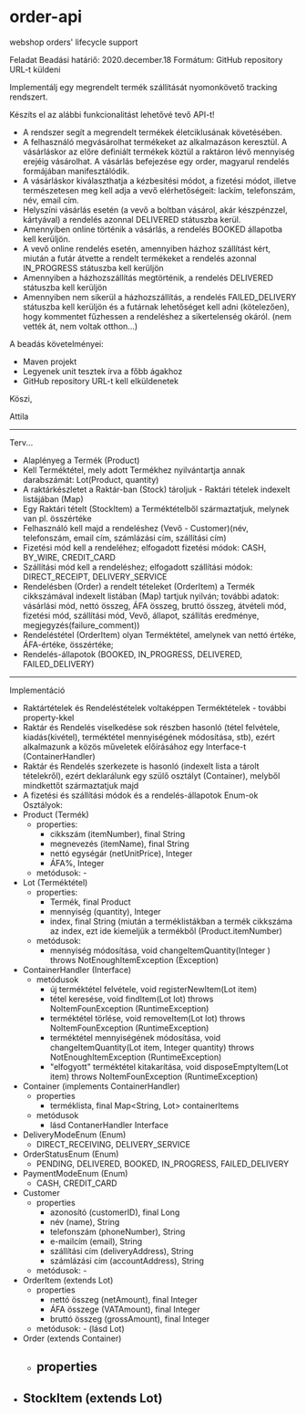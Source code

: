 # order-api
webshop orders' lifecycle support

Feladat
Beadási határiő: 2020.december.18
Formátum: GitHub repository URL-t küldeni


Implementálj egy megrendelt termék szállítását nyomonkövető tracking rendszert.

Készíts el az alábbi funkcionalitást lehetővé tevő API-t!

- A rendszer segít a megrendelt termékek életciklusának követésében.
- A felhasználó megvásárolhat termékeket az alkalmazáson keresztül. A vásárláskor
az előre definiált termékek köztül a raktáron lévő mennyiség erejéig vásárolhat. A vásárlás befejezése egy order, magyarul
rendelés formájában manifesztálódik.
- A vásárláskor kiválaszthatja a kézbesítési módot, a fizetési módot, illetve természetesen meg kell
adja a vevő elérhetőségeit: lackím, telefonszám, név, email cím.
- Helyszíni vásárlás esetén (a vevő a boltban vásárol, akár készpénzzel, kártyával) a rendelés azonnal DELIVERED státuszba kerül.
- Amennyiben online történik a vásárlás, a rendelés BOOKED állapotba kell kerüljön.
- A vevő online rendelés esetén, amennyiben házhoz szállítást kért, miután a futár átvette a rendelt termékeket a rendelés azonnal IN_PROGRESS
státuszba kell kerüljön
- Amennyiben a házhozszállítás megtörténik, a rendelés DELIVERED státuszba kell kerüljön
- Amennyiben nem sikerül a házhozszállítás, a rendelés FAILED_DELIVERY státuszba kell kerüljön és a futárnak lehetőséget
kell adni (kötelezően), hogy kommentet fűzhessen a rendeléshez a sikertelenség okáról. (nem vették át, nem voltak otthon...) 


A beadás követelményei:

- Maven projekt
- Legyenek unit tesztek írva a főbb ágakhoz
- GitHub repository URL-t kell elküldenetek


Köszi,

Attila

---------------------------------------------------------------------
Terv...
- Alaplényeg a Termék (Product)
- Kell Terméktétel, mely adott Termékhez nyilvántartja annak darabszámát: Lot(Product, quantity)
- A raktárkészletet a Raktár-ban (Stock) tároljuk - Raktári tételek indexelt listájában (Map)
- Egy Raktári tételt (StockItem) a Terméktételből származtatjuk, melynek van pl. összértéke
- Felhasználó kell majd a rendeléshez (Vevő - Customer)(név, telefonszám, email cím, számlázási cím, szállítási cím)
- Fizetési mód kell a rendeléhez; elfogadott fizetési módok: CASH, BY_WIRE, CREDIT_CARD
- Szállítási mód kell a rendeléshez; elfogadott szállítási módok: DIRECT_RECEIPT, DELIVERY_SERVICE
- Rendelésben (Order) a rendelt tételeket (OrderItem) a Termék cikkszámával indexelt listában (Map) tartjuk nyilván; további adatok: vásárlási mód, nettó összeg, ÁFA összeg, bruttó összeg, átvételi mód, fizetési mód, szállítási mód, Vevő, állapot, szállítás eredménye, megjegyzés(failure_comment))
- Rendeléstétel (OrderItem) olyan Terméktétel, amelynek van nettó értéke, ÁFA-értéke, összértéke;
- Rendelés-állapotok (BOOKED, IN_PROGRESS, DELIVERED, FAILED_DELIVERY)
------

Implementáció
- Raktártételek és Rendeléstételek voltaképpen Terméktételek - további property-kkel
- Raktár és Rendelés viselkedése sok részben hasonló (tétel felvétele, kiadás(kivétel), terméktétel mennyiségének módosítása, stb), ezért alkalmazunk a közös műveletek előírásához egy Interface-t (ContainerHandler)
- Raktár és Rendelés szerkezete is hasonló (indexelt lista a tárolt tételekről), ezért deklarálunk egy szülő osztályt (Container), melyből mindkettőt származtatjuk majd
- A fizetési és szállítási módok és a rendelés-állapotok Enum-ok  
Osztályok:
- Product (Termék)
  - properties:
    - cikkszám (itemNumber), final String
    - megnevezés (itemName), final String
    - nettó egységár (netUnitPrice), Integer
    - ÁFA%, Integer
  - metódusok: -
- Lot (Terméktétel)
  - properties:
    - Termék, final Product 
    - mennyiség (quantity), Integer 
    - index, final String (miután a terméklistákban a termék cikkszáma az index, ezt ide kiemeljük a termékből (Product.itemNumber)
  - metódusok:
    - mennyiség módosítása, void changeItemQuantity(Integer ) throws NotEnoughItemException (Exception)
- ContainerHandler (Interface)
  - metódusok
    - új terméktétel felvétele, void registerNewItem(Lot item)
    - tétel keresése, void findItem(Lot lot)  throws NoItemFounException (RuntimeException)
    - terméktétel törlése, void removeItem(Lot lot) throws NoItemFounException (RuntimeException)
    - terméktétel mennyiségének módosítása, void changeItemQuantity(Lot item, Integer quantity) throws NotEnoughItemException (RuntimeException)
    - "elfogyott" terméktétel kitakarítása,  void disposeEmptyItem(Lot item) throws NoItemFounException (RuntimeException)
- Container (implements ContainerHandler)
  - properties
    - terméklista, final Map<String, Lot> containerItems
  - metódusok
    - lásd ContanerHandler Interface
- DeliveryModeEnum (Enum)
  - DIRECT_RECEIVING, DELIVERY_SERVICE
- OrderStatusEnum (Enum)
  - PENDING, DELIVERED, BOOKED, IN_PROGRESS, FAILED_DELIVERY
- PaymentModeEnum (Enum)
  - CASH, CREDIT_CARD
- Customer
  - properties
    - azonosító (customerID), final Long 
    - név (name), String
    - telefonszám (phoneNumber), String
    - e-mailcím (email), String 
    - szállítási cím (deliveryAddress), String
    - számlázási cím (accountAddress), String
  - metódusok: -
- OrderItem (extends Lot)
  - properties
    - nettó összeg (netAmount), final Integer
    - ÁFA összege (VATAmount), final Integer
    - bruttó összeg (grossAmount), final Integer
  - metódusok: - (lásd Lot)
- Order (extends Container)
  - properties
    - 
- StockItem (extends Lot)
  - 